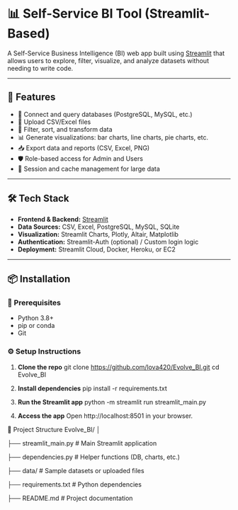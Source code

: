 # 📊 Self-Service BI Tool (Streamlit-Based)

A Self-Service Business Intelligence (BI) web app built using [Streamlit](https://streamlit.io/) that allows users to explore, filter, visualize, and analyze datasets without needing to write code.

---

## 🚀 Features

- 🧮 Connect and query databases (PostgreSQL, MySQL, etc.)
- 📂 Upload CSV/Excel files
- 🔎 Filter, sort, and transform data
- 📊 Generate visualizations: bar charts, line charts, pie charts, etc.
- 📥 Export data and reports (CSV, Excel, PNG)
- 🛡️ Role-based access for Admin and Users
- 📁 Session and cache management for large data

---

## 🛠️ Tech Stack

- **Frontend & Backend:** [Streamlit](https://streamlit.io/)
- **Data Sources:** CSV, Excel, PostgreSQL, MySQL, SQLite
- **Visualization:** Streamlit Charts, Plotly, Altair, Matplotlib
- **Authentication:** Streamlit-Auth (optional) / Custom login logic
- **Deployment:** Streamlit Cloud, Docker, Heroku, or EC2

---

## 📦 Installation

### 🧰 Prerequisites
- Python 3.8+
- pip or conda
- Git

### ⚙️ Setup Instructions

1. **Clone the repo**
   git clone https://github.com/lova420/Evolve_BI.git
   cd Evolve_BI

2. **Install dependencies**
   pip install -r requirements.txt

3. **Run the Streamlit app**
   python -m streamlit run streamlit_main.py
   
4. **Access the app**
   Open http://localhost:8501 in your browser.

📁 Project Structure
Evolve_BI/
│

├── streamlit_main.py                 # Main Streamlit application

├── dependencies.py                   # Helper functions (DB, charts, etc.)

├── data/                             # Sample datasets or uploaded files

├── requirements.txt                  # Python dependencies

├── README.md                         # Project documentation
